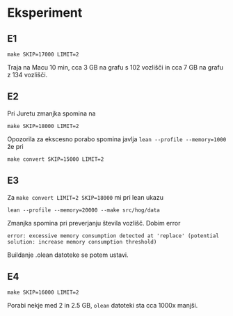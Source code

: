 # Eksperiment

## E1

```
make SKIP=17000 LIMIT=2
```

Traja na Macu 10 min, cca 3 GB na grafu s 102 vozlišči in cca 7 GB na grafu z 134 vozlišči.

## E2

Pri Juretu zmanjka spomina na

```
make SKIP=18000 LIMIT=2
```

Opozorila za ekscesno porabo spomina javlja `lean --profile --memory=1000` že pri 

```
make convert SKIP=15000 LIMIT=2
```

## E3
Za `make convert LIMIT=2 SKIP=18000` mi pri lean ukazu 
```
lean --profile --memory=20000 --make src/hog/data
```
Zmanjka spomina pri preverjanju števila vozlišč. Dobim error
```
error: excessive memory consumption detected at 'replace' (potential solution: increase memory consumption threshold)
```
Buildanje .olean datoteke se potem ustavi.

## E4

```
make SKIP=16000 LIMIT=2
```

Porabi nekje med 2 in 2.5 GB, `olean` datoteki sta cca 1000x manjši.